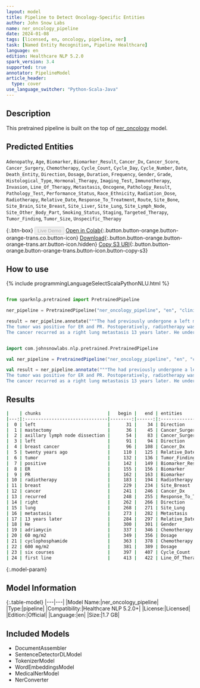 ```yaml
---
layout: model
title: Pipeline to Detect Oncology-Specific Entities
author: John Snow Labs
name: ner_oncology_pipeline
date: 2024-01-08
tags: [licensed, en, oncology, pipeline, ner]
task: [Named Entity Recognition, Pipeline Healthcare]
language: en
edition: Healthcare NLP 5.2.0
spark_version: 3.4
supported: true
annotator: PipelineModel
article_header:
  type: cover
use_language_switcher: "Python-Scala-Java"
---
```


## Description

This pretrained pipeline is built on the top of [ner_oncology](https://nlp.johnsnowlabs.com/2022/11/24/ner_oncology_en.html) model.

## Predicted Entities

`Adenopathy`, `Age`, `Biomarker`, `Biomarker_Result`, `Cancer_Dx`, `Cancer_Score`, `Cancer_Surgery`, `Chemotherapy`, `Cycle_Count`, `Cycle_Day`, `Cycle_Number`, `Date`, `Death_Entity`, `Direction`, `Dosage`, `Duration`, `Frequency`, `Gender`, `Grade`, `Histological_Type`, `Hormonal_Therapy`, `Imaging_Test`, `Immunotherapy`, `Invasion`, `Line_Of_Therapy`, `Metastasis`, `Oncogene`, `Pathology_Result`, `Pathology_Test`, `Performance_Status`, `Race_Ethnicity`, `Radiation_Dose`, `Radiotherapy`, `Relative_Date`, `Response_To_Treatment`, `Route`, `Site_Bone`, `Site_Brain`, `Site_Breast`, `Site_Liver`, `Site_Lung`, `Site_Lymph_Node`, `Site_Other_Body_Part`, `Smoking_Status`, `Staging`, `Targeted_Therapy`, `Tumor_Finding`, `Tumor_Size`, `Unspecific_Therapy`


{:.btn-box}
<button class="button button-orange" disabled>Live Demo</button>
[Open in Colab](https://colab.research.google.com/github/JohnSnowLabs/spark-nlp-workshop/blob/master/healthcare-nlp/07.0.Pretrained_Clinical_Pipelines.ipynb){:.button.button-orange.button-orange-trans.co.button-icon}
[Download](https://s3.amazonaws.com/auxdata.johnsnowlabs.com/clinical/models/ner_oncology_pipeline_en_5.2.0_3.4_1704725635028.zip){:.button.button-orange.button-orange-trans.arr.button-icon.hidden}
[Copy S3 URI](s3://auxdata.johnsnowlabs.com/clinical/models/ner_oncology_pipeline_en_5.2.0_3.4_1704725635028.zip){:.button.button-orange.button-orange-trans.button-icon.button-copy-s3}

## How to use



<div class="tabs-box" markdown="1">
{% include programmingLanguageSelectScalaPythonNLU.html %}
  
```python

from sparknlp.pretrained import PretrainedPipeline

ner_pipeline = PretrainedPipeline("ner_oncology_pipeline", "en", "clinical/models")

result = ner_pipeline.annotate("""The had previously undergone a left mastectomy and an axillary lymph node dissection for a left breast cancer twenty years ago.
The tumor was positive for ER and PR. Postoperatively, radiotherapy was administered to the residual breast.
The cancer recurred as a right lung metastasis 13 years later. He underwent a regimen consisting of adriamycin (60 mg/m2) and cyclophosphamide (600 mg/m2) over six courses, as first line therapy.""")

```
```scala

import com.johnsnowlabs.nlp.pretrained.PretrainedPipeline

val ner_pipeline = PretrainedPipeline("ner_oncology_pipeline", "en", "clinical/models")

val result = ner_pipeline.annotate("""The had previously undergone a left mastectomy and an axillary lymph node dissection for a left breast cancer twenty years ago.
The tumor was positive for ER and PR. Postoperatively, radiotherapy was administered to the residual breast.
The cancer recurred as a right lung metastasis 13 years later. He underwent a regimen consisting of adriamycin (60 mg/m2) and cyclophosphamide (600 mg/m2) over six courses, as first line therapy.""")

```
</div>

## Results

```bash
|    | chunks                         |   begin |   end | entities              |
|---:|:-------------------------------|--------:|------:|:----------------------|
|  0 | left                           |      31 |    34 | Direction             |
|  1 | mastectomy                     |      36 |    45 | Cancer_Surgery        |
|  2 | axillary lymph node dissection |      54 |    83 | Cancer_Surgery        |
|  3 | left                           |      91 |    94 | Direction             |
|  4 | breast cancer                  |      96 |   108 | Cancer_Dx             |
|  5 | twenty years ago               |     110 |   125 | Relative_Date         |
|  6 | tumor                          |     132 |   136 | Tumor_Finding         |
|  7 | positive                       |     142 |   149 | Biomarker_Result      |
|  8 | ER                             |     155 |   156 | Biomarker             |
|  9 | PR                             |     162 |   163 | Biomarker             |
| 10 | radiotherapy                   |     183 |   194 | Radiotherapy          |
| 11 | breast                         |     229 |   234 | Site_Breast           |
| 12 | cancer                         |     241 |   246 | Cancer_Dx             |
| 13 | recurred                       |     248 |   255 | Response_To_Treatment |
| 14 | right                          |     262 |   266 | Direction             |
| 15 | lung                           |     268 |   271 | Site_Lung             |
| 16 | metastasis                     |     273 |   282 | Metastasis            |
| 17 | 13 years later                 |     284 |   297 | Relative_Date         |
| 18 | He                             |     300 |   301 | Gender                |
| 19 | adriamycin                     |     337 |   346 | Chemotherapy          |
| 20 | 60 mg/m2                       |     349 |   356 | Dosage                |
| 21 | cyclophosphamide               |     363 |   378 | Chemotherapy          |
| 22 | 600 mg/m2                      |     381 |   389 | Dosage                |
| 23 | six courses                    |     397 |   407 | Cycle_Count           |
| 24 | first line                     |     413 |   422 | Line_Of_Therapy       |
```

{:.model-param}
## Model Information

{:.table-model}
|---|---|
|Model Name:|ner_oncology_pipeline|
|Type:|pipeline|
|Compatibility:|Healthcare NLP 5.2.0+|
|License:|Licensed|
|Edition:|Official|
|Language:|en|
|Size:|1.7 GB|

## Included Models

- DocumentAssembler
- SentenceDetectorDLModel
- TokenizerModel
- WordEmbeddingsModel
- MedicalNerModel
- NerConverter

